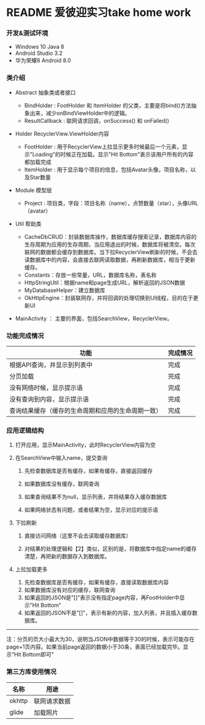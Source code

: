 # README 爱彼迎实习take home work

### 开发&测试环境

- Windows 10 Java 8
- Android Studio 3.2
- 华为荣耀8 Android 8.0 



### 类介绍

- Abstract 抽象类或者接口
   - BindHolder : FootHolder 和 ItemHolder 的父类，主要是将bind()方法抽象出来，减少onBindViewHolder中的逻辑。
   - ResultCallback : 联网请求回调，onSuccess() 和 onFailed()

- Holder RecyclerView.ViewHolder内容
  - FootHolder : 用于RecyclerView上拉显示更多时候最后一个元素，显示"Loading"的时候正在加载。显示"Hit Bottom"表示该用户所有的内容都加载完成
  - ItemHolder : 用于显示每个项目的信息，包括Avatar头像，项目名称，以及Star数量
- Module 模型层
  - Project : 项目类，字段：项目名称（name），点赞数量（star），头像URL（avatar）
- Util 帮助类
  - CacheDbCRUD：封装数据库操作，数据库缓存搜索记录，数据库内容的生存周期为应用的生存周期，当应用退出的时候，数据库将被清空。每次联网的数据都会缓存到数据库。当下拉RecyclerView刷新的时候，不会去读数据库中的内容，会直接去联网读取数据，再刷新数据库，相当于更新缓存。
  - Constants：存放一些常量，URL，数据库名称，表名称
  - HttpStringUtil：根据name和page生成URL，解析返回的JSON数据
  - MyDatabaseHelper：建立数据库
  - OkHttpEngine：封装联网存，并将回调的处理切换到UI线程，目的在于更新UI
- MainActivity ： 主要的界面，包括SearchView，RecyclerView。



### 功能完成情况

| 功能                                               | 完成情况 |
| -------------------------------------------------- | -------- |
| 根据API查询，并显示到列表中                        | 完成     |
| 分页加载                                           | 完成     |
| 没有网络时候，显示提示语                           | 完成     |
| 没有查询到内容，显示提示语                         | 完成     |
| 查询结果缓存（缓存的生命周期和应用的生命周期一致） | 完成     |



### 应用逻辑结构

1. 打开应用，显示MainActivity，此时RecyclerView内容为空

2. 在SearchView中输入name，提交查询

   1. 先检查数据库是否有缓存，如果有缓存，直接返回缓存

   2. 如果数据库没有缓存，联网查询

   3. 如果查询结果不为null，显示列表，并将结果存入缓存数据库

   4. 如果网络状态有问题，或者结果为空，显示对应的提示语

3. 下拉刷新

   1.  直接访问网络（这里不会去读取缓存数据库）

   2. 对结果的处理逻辑和【2】类似，区别的是，将数据库中指定name的缓存清楚，再把新的数据存入到数据库。

4. 上拉加载更多

   1. 先检查数据库是否有缓存，如果有缓存，直接读取数据库内容
   2. 如果数据库没有对应的缓存，联网查询
   3. 如果返回的JSON是"[]"表示没有指定page内容，再FootHolder中显示”Hit Bottom“
   4. 如果返回的JSON不是"[]"，表示有新的内容，加入列表，并且插入缓存数据库。

---

注：分页的页大小最大为30，说明当JSON中数据等于30的时候，表示可能存在page+1页内容。如果当前page返回的数据小于30条，表面已经加载完毕。显示”Hit Bottom即可“





### 第三方库使用情况

| 名称   | 用途         |
| ------ | ------------ |
| okhttp | 联网请求数据 |
| glide  | 加载照片     |













​	



